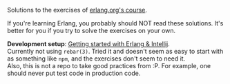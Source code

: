 Solutions to the exercises of [erlang.org's course](https://www.erlang.org/course).

If you're learning Erlang, you probably should NOT read these solutions. It's better for you if you try to solve the exercises on your own.

**Development setup**: [Getting started with Erlang & Intellij](https://www.jetbrains.com/help/idea/getting-started-with-erlang.html).  
Currently not using `rebar(3)`. Tried it and doesn't seem as easy to start with as something like `npm`, and the exercises don't seem to need it.  
Also, this is not a repo to take good practices from :P. For example, one should never put test code in production code.
